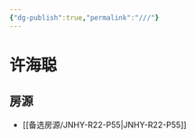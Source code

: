 ```yaml
---
{"dg-publish":true,"permalink":"///"}
---
```



# 许海聪

## 房源

- [[备选房源/JNHY-R22-P55\|JNHY-R22-P55]]


